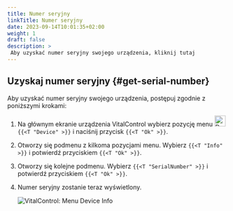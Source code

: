 ```yaml
---
title: Numer seryjny
linkTitle: Numer seryjny
date: 2023-09-14T10:01:35+02:00
weight: 1
draft: false
description: >
 Aby uzyskać numer seryjny swojego urządzenia, kliknij tutaj
---
```

## Uzyskaj numer seryjny {#get-serial-number}

Aby uzyskać numer seryjny swojego urządzenia, postępuj zgodnie z poniższymi krokami:

1. Na głównym ekranie urządzenia VitalControl wybierz pozycję menu <img src="/icons/device.svg" width="25" align="bottom" alt="Device" />  `{{<T "Device" >}}` i naciśnij przycisk `{{<T "Ok" >}}`.

2. Otworzy się podmenu z kilkoma pozycjami menu. Wybierz `{{<T "Info" >}}` i potwierdź przyciskiem `{{<T "Ok" >}}`.

3. Otworzy się kolejne podmenu. Wybierz `{{<T "SerialNumber" >}}` i potwierdź przyciskiem `{{<T "Ok" >}}`.

4. Numer seryjny zostanie teraz wyświetlony.

   ![VitalControl: Menu Device Info](../images/serialnumber.png "Uzyskaj numer seryjny")
